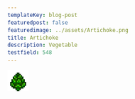 ```yaml
---
templateKey: blog-post
featuredpost: false
featuredimage: ../assets/Artichoke.png
title: Artichoke
description: Vegetable
testfield: 548
---
```

![Artichoke](../assets/Artichoke.png)